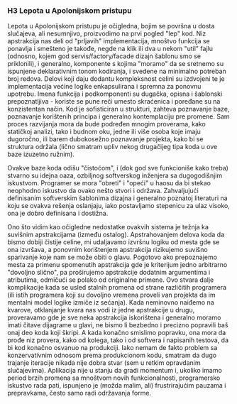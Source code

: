 ### H3 Lepota u Apolonijskom pristupu

Lepota u Apolonijskom pristupu je očigledna, bojim se površna u dosta slučajeva, ali nesumnjivo, proizvodimo na prvi pogled "lep" kod. Niz apstrakcija nas deli od "prljavih" implementacija, mnoštvo funkcija se ponavlja i smešteno je takođe, negde na klik ili dva u nekom "util" fajlu (odnosno, kojem god servis/factory/facade dizajn šablonu smo se priklonili), i generalno, komponente s kojima "moramo" da se sretnemo su ispunjene deklarativnim tonom kodiranja, i svedene na minimalno potreban broj redova. Delovi koji daju dodantu kompleksnost celini su izdvojeni te je implementacija većine logike enkapsulirana i spremna za ponovnu upotrebu. Imena funkcija i podkomponenti su dugačka, opisna i šablonski prepoznatljiva - koriste se pune reči umesto skraćenica i poređane su na konzistentan način. Kod je sofisticiran u strukturi, zahteva poznavanje baze, poznavanje korištenih principa i generalno kontemplaciju pre promene. Sam proces razvijanja mora da bude podređen mnogim proverama, kako statičkoj analizi, tako i budnom oku, jedne ili više osoba koje imaju dugoročno, ili barem dubokosežno poznavanje projekta, kako bi se struktura održala (lično smatram upliv nekog drugačijeg tipa koda u ove baze izuzetno ružnim).

Ovakve baze koda odišu "čistoćom", i (dok god sve funkcioniše kako treba) stvarno su idejna oaza, ozbiljnog softverskog inženjera sa dugogodišnjim iskustvom. Programer se mora "obreti" i "opeći" u haosu da bi stekao neophodno iskustvo da ovako nešto stvori i održava. Zahvaljujući definisanim softverskim šablonima dizajna i generalno poznatoj literaturi na koju se ovakva rešenja oslanjaju, iako postavljamo stepenicu za ulaz visoko, ona je dobro definisana i dostižna.

Ono što vidim kao očigledne nedostatke ovakvih sistema je težnja ka suvišnim apstrakcijama (između ostalog). Apstrahovanjem delova koda da bismo dobiji čistije celine, mi udaljavamo izvršnu logiku od mesta gde se ona izvršava, a ponovnim korištenjem apstrakcija rizikujemo suvišno sparivanje koje nam se može obiti o glavu. Pogotovo ako prepoznajemo mesta za primenu spomenutih apstrakcija gde je kriterijum jedno arbitrarno "dovoljno slično", pa proširujemo apstrakcije dodatnim argumentima i atributima, odmičući se polako od originalne primene. Ovo stvara dalje komplikacije kada se usled stalnih promena od strane različitih programera (ili istih programera koji su dovoljno vremena proveli van projekta da im mentalni model logike izmiče iz sećanja). Kada neminovno naiđemo na kvarove, otklanjanje kvara nas vodi iz jedne apstrakcije u drugu, proveravamo gde je sve neka apstrakcija iskorištena i generalno moramo imati čitave dijagrame u glavi, ne bismo li bezbedno i precizno popravili baš onaj deo koda koji škripi. A kada konačno smislimo popravku, ona mora da prođe niz provera, kako od kolega, tako i od softvera i napisanih testova, da bi kod konačno osvanuo na produkciji. Iako nemam de fakto problem sa konzervativnim odnosom prema produkcionom kodu, smatram da dugo trajanje iteracije nikada nije dobra stvar (sem u retkim opravdanim slučajevima). Aplikacija nije u stanju da gradi momentum i, ukoliko imamo period brzih promena sa mnoštvom novih funkcionalnosti, programersko iskustvo rada pati, ispunjeno je (možda malim, ali) frustrirajućim pauzama i prepravkama, često samo radi održavanja forme.
